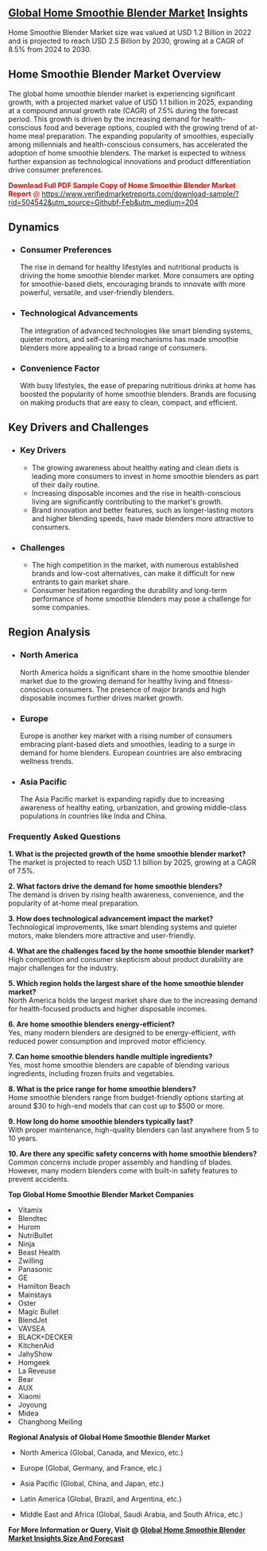 <h2><a href="https://www.verifiedmarketreports.com/download-sample/?rid=504542&amp;utm_source=Githubf&amp;utm_medium=204" target="_blank">Global Home Smoothie Blender Market</a> Insights</h2><p>Home Smoothie Blender Market size was valued at USD 1.2 Billion in 2022 and is projected to reach USD 2.5 Billion by 2030, growing at a CAGR of 8.5% from 2024 to 2030.</p><p> <h2>Home Smoothie Blender Market Overview</h2> <p>The global home smoothie blender market is experiencing significant growth, with a projected market value of USD 1.1 billion in 2025, expanding at a compound annual growth rate (CAGR) of 7.5% during the forecast period. This growth is driven by the increasing demand for health-conscious food and beverage options, coupled with the growing trend of at-home meal preparation. The expanding popularity of smoothies, especially among millennials and health-conscious consumers, has accelerated the adoption of home smoothie blenders. The market is expected to witness further expansion as technological innovations and product differentiation drive consumer preferences.</p> <p><p><span class=""><span style="color: #ff0000;"><strong>Download Full PDF Sample Copy of Home Smoothie Blender Market Report</strong> @ </span><a href="https://www.verifiedmarketreports.com/download-sample/?rid=504542&amp;utm_source=Githubf-Feb&amp;utm_medium=204" target="_blank">https://www.verifiedmarketreports.com/download-sample/?rid=504542&amp;utm_source=Githubf-Feb&amp;utm_medium=204</a></span></p></p> <h2>Dynamics</h2> <ul> <li><h3>Consumer Preferences</h3> The rise in demand for healthy lifestyles and nutritional products is driving the home smoothie blender market. More consumers are opting for smoothie-based diets, encouraging brands to innovate with more powerful, versatile, and user-friendly blenders.</li> <li><h3>Technological Advancements</h3> The integration of advanced technologies like smart blending systems, quieter motors, and self-cleaning mechanisms has made smoothie blenders more appealing to a broad range of consumers.</li> <li><h3>Convenience Factor</h3> With busy lifestyles, the ease of preparing nutritious drinks at home has boosted the popularity of home smoothie blenders. Brands are focusing on making products that are easy to clean, compact, and efficient.</li> </ul> <h2>Key Drivers and Challenges</h2> <ul> <li><h3>Key Drivers</h3> <ul> <li>The growing awareness about healthy eating and clean diets is leading more consumers to invest in home smoothie blenders as part of their daily routine.</li> <li>Increasing disposable incomes and the rise in health-conscious living are significantly contributing to the market's growth.</li> <li>Brand innovation and better features, such as longer-lasting motors and higher blending speeds, have made blenders more attractive to consumers.</li> </ul> </li> <li><h3>Challenges</h3> <ul> <li>The high competition in the market, with numerous established brands and low-cost alternatives, can make it difficult for new entrants to gain market share.</li> <li>Consumer hesitation regarding the durability and long-term performance of home smoothie blenders may pose a challenge for some companies.</li> </ul> </li> </ul> <h2>Region Analysis</h2> <ul> <li><h3>North America</h3> North America holds a significant share in the home smoothie blender market due to the growing demand for healthy living and fitness-conscious consumers. The presence of major brands and high disposable incomes further drives market growth.</li> <li><h3>Europe</h3> Europe is another key market with a rising number of consumers embracing plant-based diets and smoothies, leading to a surge in demand for home blenders. European countries are also embracing wellness trends.</li> <li><h3>Asia Pacific</h3> The Asia Pacific market is expanding rapidly due to increasing awareness of healthy eating, urbanization, and growing middle-class populations in countries like India and China.</li> </ul> <h3>Frequently Asked Questions</h3> <p><strong>1. What is the projected growth of the home smoothie blender market?</strong><br> The market is projected to reach USD 1.1 billion by 2025, growing at a CAGR of 7.5%.</p> <p><strong>2. What factors drive the demand for home smoothie blenders?</strong><br> The demand is driven by rising health awareness, convenience, and the popularity of at-home meal preparation.</p> <p><strong>3. How does technological advancement impact the market?</strong><br> Technological improvements, like smart blending systems and quieter motors, make blenders more attractive and user-friendly.</p> <p><strong>4. What are the challenges faced by the home smoothie blender market?</strong><br> High competition and consumer skepticism about product durability are major challenges for the industry.</p> <p><strong>5. Which region holds the largest share of the home smoothie blender market?</strong><br> North America holds the largest market share due to the increasing demand for health-focused products and higher disposable incomes.</p> <p><strong>6. Are home smoothie blenders energy-efficient?</strong><br> Yes, many modern blenders are designed to be energy-efficient, with reduced power consumption and improved motor efficiency.</p> <p><strong>7. Can home smoothie blenders handle multiple ingredients?</strong><br> Yes, most home smoothie blenders are capable of blending various ingredients, including frozen fruits and vegetables.</p> <p><strong>8. What is the price range for home smoothie blenders?</strong><br> Home smoothie blenders range from budget-friendly options starting at around $30 to high-end models that can cost up to $500 or more.</p> <p><strong>9. How long do home smoothie blenders typically last?</strong><br> With proper maintenance, high-quality blenders can last anywhere from 5 to 10 years.</p> <p><strong>10. Are there any specific safety concerns with home smoothie blenders?</strong><br> Common concerns include proper assembly and handling of blades. However, many modern blenders come with built-in safety features to prevent accidents.</p> </p><p><strong>Top Global Home Smoothie Blender Market Companies</strong></p><div data-test-id=""><p><li>Vitamix</li><li> Blendtec</li><li> Hurom</li><li> NutriBullet</li><li> Ninja</li><li> Beast Health</li><li> Zwilling</li><li> Panasonic</li><li> GE</li><li> Hamilton Beach</li><li> Mainstays</li><li> Oster</li><li> Magic Bullet</li><li> BlendJet</li><li> VAVSEA</li><li> BLACK+DECKER</li><li> KitchenAid</li><li> JahyShow</li><li> Homgeek</li><li> La Reveuse</li><li> Bear</li><li> AUX</li><li> Xiaomi</li><li> Joyoung</li><li> Midea</li><li> Changhong Meiling</li></p><div><strong>Regional Analysis of&nbsp;Global Home Smoothie Blender Market</strong></div><ul><li dir="ltr"><p dir="ltr">North America&nbsp;(Global, Canada, and Mexico, etc.)</p></li><li dir="ltr"><p dir="ltr">Europe (Global, Germany, and France, etc.)</p></li><li dir="ltr"><p dir="ltr">Asia Pacific&nbsp;(Global, China, and Japan, etc.)</p></li><li dir="ltr"><p dir="ltr">Latin America&nbsp;(Global, Brazil, and Argentina, etc.)</p></li><li dir="ltr">Middle East and Africa&nbsp;(Global, Saudi Arabia, and South Africa, etc.)</li></ul><p><strong>For More Information or Query, Visit @&nbsp;</strong><strong><a href="https://www.verifiedmarketreports.com/product/home-smoothie-blender-market/?utm_source=Githubf&amp;utm_medium=204" target="_blank">Global Home Smoothie Blender Market Insights Size And Forecast</a></strong></p></div>
